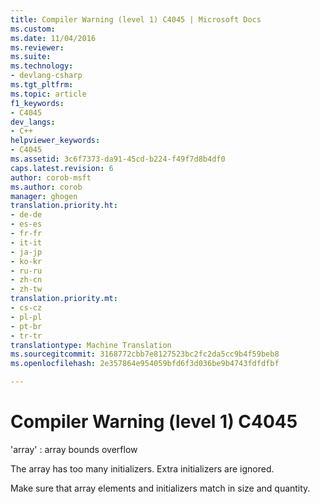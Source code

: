 ```yaml
---
title: Compiler Warning (level 1) C4045 | Microsoft Docs
ms.custom: 
ms.date: 11/04/2016
ms.reviewer: 
ms.suite: 
ms.technology:
- devlang-csharp
ms.tgt_pltfrm: 
ms.topic: article
f1_keywords:
- C4045
dev_langs:
- C++
helpviewer_keywords:
- C4045
ms.assetid: 3c6f7373-da91-45cd-b224-f49f7d8b4df0
caps.latest.revision: 6
author: corob-msft
ms.author: corob
manager: ghogen
translation.priority.ht:
- de-de
- es-es
- fr-fr
- it-it
- ja-jp
- ko-kr
- ru-ru
- zh-cn
- zh-tw
translation.priority.mt:
- cs-cz
- pl-pl
- pt-br
- tr-tr
translationtype: Machine Translation
ms.sourcegitcommit: 3168772cbb7e8127523bc2fc2da5cc9b4f59beb8
ms.openlocfilehash: 2e357864e954059bfd6f3d036be9b4743fdfdfbf

---
```

# <a name="compiler-warning-level-1-c4045"></a>Compiler Warning (level 1) C4045
'array' : array bounds overflow  
  
 The array has too many initializers. Extra initializers are ignored.  
  
 Make sure that array elements and initializers match in size and quantity.


<!--HONumber=Jan17_HO4-->


